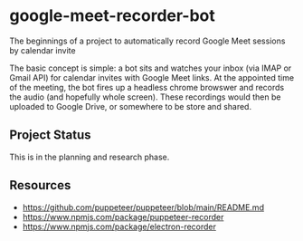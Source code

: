 # google-meet-recorder-bot
The beginnings of a project to automatically record Google Meet sessions by calendar invite

The basic concept is simple: a bot sits and watches your inbox (via IMAP or Gmail API) for calendar invites with Google Meet links.  At the appointed time of the meeting, the bot fires up a headless chrome browswer and records the audio (and hopefully whole screen).  These recordings would then be uploaded to Google Drive, or somewhere to be store and shared.

## Project Status

This is in the planning and research phase.

## Resources

* https://github.com/puppeteer/puppeteer/blob/main/README.md
* https://www.npmjs.com/package/puppeteer-recorder
* https://www.npmjs.com/package/electron-recorder
